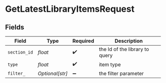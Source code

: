 # GetLatestLibraryItemsRequest


## Fields

| Field                          | Type                           | Required                       | Description                    |
| ------------------------------ | ------------------------------ | ------------------------------ | ------------------------------ |
| `section_id`                   | *float*                        | :heavy_check_mark:             | the Id of the library to query |
| `type`                         | *float*                        | :heavy_check_mark:             | item type                      |
| `filter_`                      | *Optional[str]*                | :heavy_minus_sign:             | the filter parameter           |